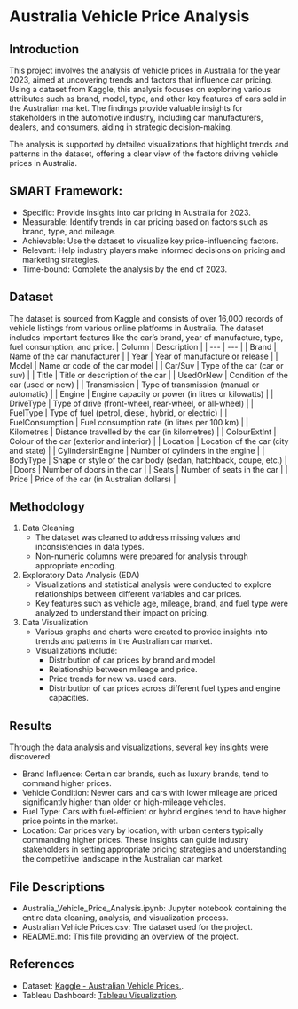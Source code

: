 # Australia Vehicle Price Analysis
## Introduction
This project involves the analysis of vehicle prices in Australia for the year 2023, aimed at uncovering trends and factors that influence car pricing. Using a dataset from Kaggle, this analysis focuses on exploring various attributes such as brand, model, type, and other key features of cars sold in the Australian market. The findings provide valuable insights for stakeholders in the automotive industry, including car manufacturers, dealers, and consumers, aiding in strategic decision-making.

The analysis is supported by detailed visualizations that highlight trends and patterns in the dataset, offering a clear view of the factors driving vehicle prices in Australia.

## SMART Framework:
- Specific: Provide insights into car pricing in Australia for 2023.
- Measurable: Identify trends in car pricing based on factors such as brand, type, and mileage.
- Achievable: Use the dataset to visualize key price-influencing factors.
- Relevant: Help industry players make informed decisions on pricing and marketing strategies.
- Time-bound: Complete the analysis by the end of 2023.

## Dataset
The dataset is sourced from Kaggle and consists of over 16,000 records of vehicle listings from various online platforms in Australia. The dataset includes important features like the car’s brand, year of manufacture, type, fuel consumption, and price.
| Column | Description |
| --- | --- |
| Brand | Name of the car manufacturer |
| Year | Year of manufacture or release |
| Model | Name or code of the car model |
| Car/Suv | Type of the car (car or suv) |
| Title | Title or description of the car |
| UsedOrNew | Condition of the car (used or new) |
| Transmission | Type of transmission (manual or automatic) |
| Engine | Engine capacity or power (in litres or kilowatts) |
| DriveType | Type of drive (front-wheel, rear-wheel, or all-wheel) |
| FuelType | Type of fuel (petrol, diesel, hybrid, or electric) |
| FuelConsumption | Fuel consumption rate (in litres per 100 km) |
| Kilometres | Distance travelled by the car (in kilometres) |
| ColourExtInt | Colour of the car (exterior and interior) |
| Location | Location of the car (city and state) |
| CylindersinEngine | Number of cylinders in the engine |
| BodyType | Shape or style of the car body (sedan, hatchback, coupe, etc.)  |
| Doors | Number of doors in the car |
| Seats | Number of seats in the car |
| Price | Price of the car (in Australian dollars) |

## Methodology
1. Data Cleaning
    - The dataset was cleaned to address missing values and inconsistencies in data types.
    - Non-numeric columns were prepared for analysis through appropriate encoding.
2. Exploratory Data Analysis (EDA)
    - Visualizations and statistical analysis were conducted to explore relationships between different variables and car prices.
    - Key features such as vehicle age, mileage, brand, and fuel type were analyzed to understand their impact on pricing.
3. Data Visualization
    - Various graphs and charts were created to provide insights into trends and patterns in the Australian car market.
    - Visualizations include:
        - Distribution of car prices by brand and model.
        - Relationship between mileage and price.
        - Price trends for new vs. used cars.
        - Distribution of car prices across different fuel types and engine capacities.
## Results
Through the data analysis and visualizations, several key insights were discovered:
- Brand Influence: Certain car brands, such as luxury brands, tend to command higher prices.
- Vehicle Condition: Newer cars and cars with lower mileage are priced significantly higher than older or high-mileage vehicles.
- Fuel Type: Cars with fuel-efficient or hybrid engines tend to have higher price points in the market.
- Location: Car prices vary by location, with urban centers typically commanding higher prices.
These insights can guide industry stakeholders in setting appropriate pricing strategies and understanding the competitive landscape in the Australian car market.
## File Descriptions
- Australia_Vehicle_Price_Analysis.ipynb: Jupyter notebook containing the entire data cleaning, analysis, and visualization process.
- Australian Vehicle Prices.csv: The dataset used for the project.
- README.md: This file providing an overview of the project.
## References
- Dataset: <a href="https://www.kaggle.com/datasets/nelgiriyewithana/australian-vehicle-prices"> Kaggle - Australian Vehicle Prices.</a>.
- Tableau Dashboard: <a href="https://public.tableau.com/app/profile/ogi.hadicahyo/viz/Milestone1_OgiHadicahyo/Dashboard1?publish=yes"> Tableau Visualization</a>.
